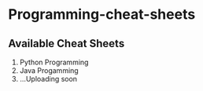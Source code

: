 # Programming-cheat-sheets


## Available Cheat Sheets

1. Python Programming
2. Java Progamming
3. ...Uploading soon
